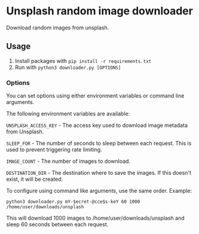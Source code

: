 # Unsplash random image downloader

Download random images from unsplash.

## Usage

1. Install packages with `pip install -r requirements.txt`
2. Run with `python3 downloader.py [OPTIONS]`

### Options

You can set options using either environment variables or command line arguments.

The following environment variables are available:

`UNSPLASH_ACCESS_KEY` - The access key used to download image metadata from Unsplash.
    
`SLEEP_FOR` - The number of seconds to sleep between each request. This is used to prevent triggering rate limiting.

`IMAGE_COUNT` - The number of images to download.

`DESTINATION_DIR` - The destination where to save the images. If this doesn't exist, it will be created.

To configure using command like arguments, use the same order. Example:

`python3 downloader.py mY-$ecret-@cce$s-keY 60 1000 /home/user/downloads/unsplash`

This will download 1000 images to /home/user/downloads/unsplash and sleep 60 seconds between each request.